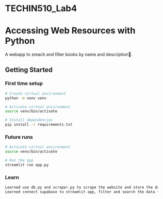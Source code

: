# TECHIN510_Lab4
# Accessing Web Resources with Python

A webapp to sreach and filter books by name and description📘.

## Getting Started

### First time setup

```bash
# Create virtual environment
python -m venv venv

# Activate virtual environment
source venv/bin/activate

# Install dependencies
pip install -r requirements.txt
```

### Future runs

```bash
# Activate virtual environment
source venv/bin/activate

# Run the app
streamlit run app.py
```

### Learn
```bash
Learned use db.py and scraper.py to scrape the website and store the data in supabase
Learned connect supabase to streamlit app, filter and search the data from database
```